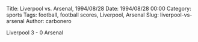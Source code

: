 Title: Liverpool vs. Arsenal, 1994/08/28
Date: 1994/08/28 00:00
Category: sports
Tags: football, football scores, Liverpool, Arsenal
Slug: liverpool-vs-arsenal
Author: carbonero


Liverpool 3 - 0 Arsenal
